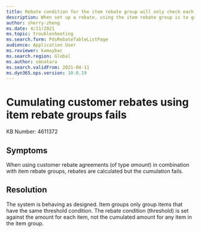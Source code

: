 ```yaml
---
title: Rebate condition for the item rebate group will only check each item's eligibility not the cumulative eligibility
description: When set up a rebate, using the item rebate group is to group all the items that the rebate condition needs to check for the eligibility. But the rebate condition is set against each of the item amount, NOT the cumulated amount for any items in the item group. 
author: sherry-zheng
ms.date: 4/11/2021
ms.topic: troubleshooting
ms.search.form: PdsRebateTableListPage
audience: Application User
ms.reviewer: kamaybac
ms.search.region: Global
ms.author: smnatara
ms.search.validFrom: 2021-04-11
ms.dyn365.ops.version: 10.0.19
---
```


# Cumulating customer rebates using item rebate groups fails

KB Number: 4611372

## Symptoms

When using customer rebate agreements (of type *amount*) in combination with item rebate groups, rebates are calculated but the cumulation fails.

## Resolution

The system is behaving as designed. Item groups only group items that have the same threshold condition. The rebate condition (threshold) is set against the amount for each item, not the cumulated amount for any item in the item group.
